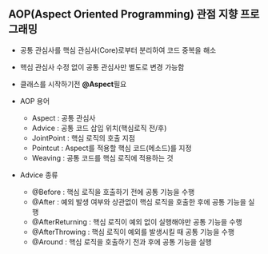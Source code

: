 ## AOP(Aspect Oriented Programming) 관점 지향 프로그래밍

- 공통 관심사를 핵심 관심사(Core)로부터 분리하여 코드 중복을 해소
- 핵심 관심사 수정 없이 공통 관심사만 별도로 변경 가능함
- 클래스를 시작하기전 **@Aspect**필요
- AOP 용어
  - Aspect : 공통 관심사
  - Advice : 공통 코드 삽입 위치(핵심로직 전/후)
  - JointPoint : 핵심 로직의 호출 지점 
  - Pointcut : Aspect를 적용할 핵심 코드(메소드)를 지정
  - Weaving : 공통 코드를 핵심 로직에 적용하는 것

- Advice 종류
  - @Before : 핵심 로직을 호출하기 전에 공통 기능을 수행
  - @After : 예외 발생 여부와 상관없이 핵심 로직을 호출한 후에 공통 기능을 실행
  - @AfterReturning : 핵심 로직이 예외 없이 실행해야만 공통 기능을 수행
  - @AfterThrowing : 핵심 로직이 예외를 발생시킬 때 공통 기능을 수행
  - @Around : 핵심 로직을 호출하기 전과 후에 공통 기능을 실행
